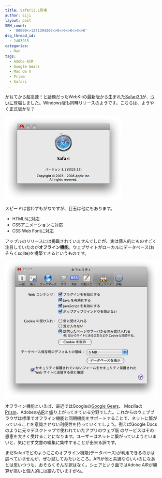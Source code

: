 ```yaml
---
title: Safari3.1登場
author: Eiji
layout: post
SBM_count:
  - '00000<>1271394207<>0<>0<>0<>0<>0'
dsq_thread_id:
  - 2463915
categories:
  - Mac
tags:
  - Adobe AIR
  - Google Gears
  - Mac OS X
  - Prism
  - Safari
---
```

<p>かねてから超高速！と話題だったWebKitの最新版から生まれた<a href="http://www.apple.com/jp/safari/" target="_blank">Safari3.1</a>が、<a href="http://www.apple.com/jp/news/2008/mar/18safari.html" target="_blank">ついに登場</a>しました。Windows版も同時リリースのようです。こちらは、ようやく正式版かな？</p>
<p><a href="/images/2008/03/safari31.jpg" title="Safari3.1 About"><img src="/images/2008/03/safari31.jpg" alt="Safari3.1 About" /></a></p>
<p>スピードは言わずもがなですが、目玉は他にもあります。</p>
<ul>
<li>HTML5に対応</li>
<li>CSSアニメーションに対応</li>
<li>CSS Web Fontに対応</li>
</ul>
<p>アップルのリリースには掲載されていませんでしたが、実は個人的にものすごく注目していたのが<strong>オフライン機能</strong>。ウェブサイトがローカルにデータベース(おそらくsqlite)を構築できるというものです。</p>
<p><a href="/images/2008/03/safari31_db.jpg" title="Safari3.1 DB"><img src="/images/2008/03/safari31_db.jpg" alt="Safari3.1 DB" /></a></p>
<p>オフライン機能といえば、最近ではGoogleの<a href="http://gears.google.com/" target="_blank">Google Gears</a>、 Mozillaの<a href="http://labs.mozilla.com/2007/10/prism/" target="_blank">Prism</a>、Adobeの<a href="http://www.adobe.com/products/air/" target="_blank">AIR</a>と盛り上がってきている分野でした。これからのウェブブラウザは標準でオフライン機能と同期機能をサポートすることで、ネットに繋がっていることを意識させない利便性を持っていくでしょう。例えばGoogle Docsのように元々デスクトップで使われていたアプリのウェブ版 のサービスはその恩恵を大きく受けることになります。ユーザーはネットに繋がっていようといまいと、気にせず文書の編集に集中することが出来る訳です。</p>
<p>まだSafariでどのようにこのオフライン機能(データベース)が利用できるのかは調べていませんが、ぜひ試してみたいところ。APIが他と共通ならいいのになあとは思いつつも、おそらくそんな訳はなく。シェアという面ではAdobe AIRが勝算が高いと個人的には踏んでいますがね。</p>
